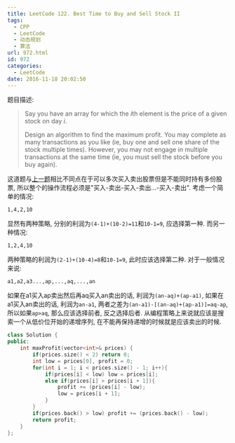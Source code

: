 ```yaml
---
title: LeetCode 122. Best Time to Buy and Sell Stock II
tags:
  - CPP
  - LeetCode
  - 动态规划
  - 算法
url: 972.html
id: 972
categories:
  - LeetCode
date: 2016-11-18 20:02:50
---
```

题目描述:

> Say you have an array for which the *i*th element is the price of a given stock on day *i*.
>
> Design an algorithm to find the maximum profit. You may complete as many transactions as you like (ie, buy one and sell one share of the stock multiple times). However, you may not engage in multiple transactions at the same time (ie, you must sell the stock before you buy again).

这道题与[上一题](http://xiadong.info/2016/09/leetcode-121-best-time-to-buy-and-sell-stock/)相比不同点在于可以多次买入卖出股票但是不能同时持有多份股票, 所以整个的操作流程必须是"买入-卖出-买入-卖出...-买入-卖出". 考虑一个简单的情况:

`1,4,2,10`

显然有两种策略, 分别的利润为`(4-1)+(10-2)=11`和`10-1=9`, 应选择第一种. 而另一种情况:

`1,2,4,10`

两种策略的利润为`(2-1)+(10-4)=8`和`10-1=9`, 此时应该选择第二种. 对于一般情况来说:

`a1,a2,a3...,ap,...,aq,...,an`

如果在a1买入ap卖出然后再aq买入an卖出的话, 利润为`(an-aq)+(ap-a1)`, 如果在a1买入an卖出的话, 利润为`an-a1`, 两者之差为`(an-a1)-[(an-aq)+(ap-a1)]=aq-ap`, 所以如果`ap>aq`, 那么应该选择前者, 反之选择后者. 从编程策略上来说就应该是搜索一个从低价位开始的递增序列, 在不能再保持递增的时候就是应该卖出的时候.

```cpp
class Solution {
public:
    int maxProfit(vector<int>& prices) {
        if(prices.size() < 2) return 0;
        int low = prices[0], profit = 0;
        for(int i = 1; i < prices.size() - 1; i++){
            if(prices[i] < low) low = prices[i];
            else if(prices[i] > prices[i + 1]){
                profit += (prices[i] - low);
                low = prices[i + 1];
            }
        }
        if(prices.back() > low) profit += (prices.back() - low);
        return profit;
    }
};
```

